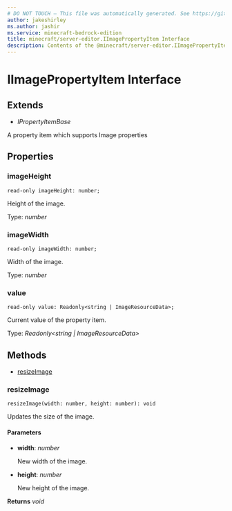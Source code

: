 ```yaml
---
# DO NOT TOUCH — This file was automatically generated. See https://github.com/mojang/minecraftapidocsgenerator to modify descriptions, examples, etc.
author: jakeshirley
ms.author: jashir
ms.service: minecraft-bedrock-edition
title: minecraft/server-editor.IImagePropertyItem Interface
description: Contents of the @minecraft/server-editor.IImagePropertyItem class.
---
```

# IImagePropertyItem Interface

## Extends
- *IPropertyItemBase*

A property item which supports Image properties

## Properties

### **imageHeight**
`read-only imageHeight: number;`

Height of the image.

Type: *number*

### **imageWidth**
`read-only imageWidth: number;`

Width of the image.

Type: *number*

### **value**
`read-only value: Readonly<string | ImageResourceData>;`

Current value of the property item.

Type: *Readonly<string | ImageResourceData>*

## Methods
- [resizeImage](#resizeimage)

### **resizeImage**
`
resizeImage(width: number, height: number): void
`

Updates the size of the image.

#### **Parameters**
- **width**: *number*
  
  New width of the image.
- **height**: *number*
  
  New height of the image.

**Returns** *void*
